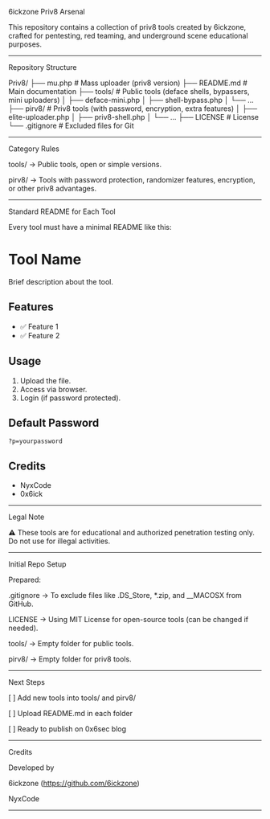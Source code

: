 6ickzone Priv8 Arsenal

This repository contains a collection of priv8 tools created by 6ickzone, crafted for pentesting, red teaming, and underground scene educational purposes.


---

Repository Structure

Priv8/
├── mu.php                 # Mass uploader (priv8 version)
├── README.md              # Main documentation
├── tools/                 # Public tools (deface shells, bypassers, mini uploaders)
│   ├── deface-mini.php
│   ├── shell-bypass.php
│   └── ...
├── pirv8/                 # Priv8 tools (with password, encryption, extra features)
│   ├── elite-uploader.php
│   ├── priv8-shell.php
│   └── ...
├── LICENSE                # License
└── .gitignore             # Excluded files for Git


---

Category Rules

tools/ → Public tools, open or simple versions.

pirv8/ → Tools with password protection, randomizer features, encryption, or other priv8 advantages.



---

Standard README for Each Tool

Every tool must have a minimal README like this:

# Tool Name

Brief description about the tool.

## Features
- ✅ Feature 1
- ✅ Feature 2

## Usage
1. Upload the file.
2. Access via browser.
3. Login (if password protected).

## Default Password
`?p=yourpassword`

## Credits
- NyxCode
- 0x6ick


---

Legal Note

⚠️ These tools are for educational and authorized penetration testing only. Do not use for illegal activities.


---

Initial Repo Setup

Prepared:

.gitignore → To exclude files like .DS_Store, *.zip, and __MACOSX from GitHub.

LICENSE → Using MIT License for open-source tools (can be changed if needed).

tools/ → Empty folder for public tools.

pirv8/ → Empty folder for priv8 tools.



---

Next Steps

[ ] Add new tools into tools/ and pirv8/

[ ] Upload README.md in each folder

[ ] Ready to publish on 0x6sec blog



---

Credits

Developed by

6ickzone (https://github.com/6ickzone)

NyxCode



---

